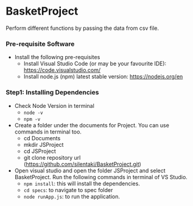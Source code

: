 # BasketProject
Perform different functions by passing the data from csv file.

### Pre-requisite Software
  - Install the following pre-requisites
    * Install Visual Studio Code (or may be your favourite IDE): https://code.visualstudio.com/
    * Install node.js (npm) latest stable version: https://nodejs.org/en

  ### Step1: Installing Dependencies
  - Check Node Version in terminal
    * ``node -v``
    * ``npm -v``
  - Create a folder under the documents for Project. You can use commands in terminal too.
    * cd Documents
    * mkdir JSProject
    * cd JSProject
    * git clone repository url (https://github.com/silentaki/BasketProject.git)
  - Open visual studio and open the folder JSProject and select BasketProject. Run the following commands in terminal of VS Studio.
    * ``npm install``: this will install the dependencies.
    * ``cd specs``: to navigate to spec folder
    * ``node runApp.js``: to run the application.

